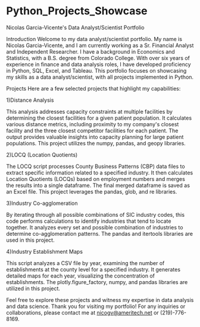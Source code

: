 # Python_Projects_Showcase
Nicolas Garcia-Vicente's Data Analyst/Scientist Portfolio

Introduction
Welcome to my data analyst/scientist portfolio. My name is Nicolas Garcia-Vicente, and I am currently working as a Sr. Financial Analyst and Independent Researcher. I have a background in Economics and Statistics, with a B.S. degree from Colorado College. With over six years of experience in finance and data analysis roles, I have developed proficiency in Python, SQL, Excel, and Tableau. This portfolio focuses on showcasing my skills as a data analyst/scientist, with all projects implemented in Python.

Projects
Here are a few selected projects that highlight my capabilities:

1)Distance Analysis

This analysis addresses capacity constraints at multiple facilities by determining the closest facilities for a given patient population. It calculates various distance metrics, including proximity to my company's closest facility and the three closest competitor facilities for each patient. The output provides valuable insights into capacity planning for large patient populations. This project utilizes the numpy, pandas, and geopy libraries.

2)LOCQ (Location Quotients)

The LOCQ script processes County Business Patterns (CBP) data files to extract specific information related to a specified industry. It then calculates Location Quotients (LOCQs) based on employment numbers and merges the results into a single dataframe. The final merged dataframe is saved as an Excel file. This project leverages the pandas, glob, and re libraries.

3)Industry Co-agglomeration

By iterating through all possible combinations of SIC industry codes, this code performs calculations to identify industries that tend to locate together. It analyzes every set and possible combination of industries to determine co-agglomeration patterns. The pandas and itertools libraries are used in this project.

4)Industry Establishment Maps

This script analyzes a CSV file by year, examining the number of establishments at the county level for a specified industry. It generates detailed maps for each year, visualizing the concentration of establishments. The plotly.figure_factory, numpy, and pandas libraries are utilized in this project.

Feel free to explore these projects and witness my expertise in data analysis and data science.
Thank you for visiting my portfolio! For any inquiries or collaborations, please contact me at nicogv@ameritech.net or (219)-776-8169.

